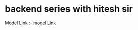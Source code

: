 # backend series with hitesh sir
Model Link :- [model Link](https://app.eraser.io/workspace/YtPqZ1VogxGy1jzIDkzj)